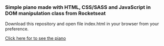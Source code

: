 ### Simple piano made with HTML, CSS/SASS and JavaScript in DOM manipulation class from Rocketseat

Download this repository and open file index.html in your browser from your preference.

[Click here for to see the piano](https://mateusesm.github.io/piano/)
